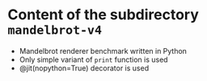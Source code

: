 # Content of the subdirectory `mandelbrot-v4`

  * Mandelbrot renderer benchmark written in Python
  * Only simple variant of `print` function is used
  * @jit(nopython=True) decorator is used
